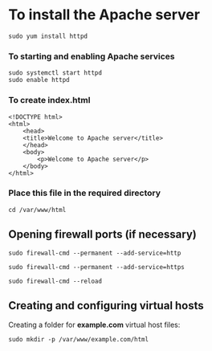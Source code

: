 # To install the Apache server
```
sudo yum install httpd 
```

### To starting and enabling Apache services
```
sudo systemctl start httpd
sudo enable httpd
```

### To create index.html
```
<!DOCTYPE html>
<html>
    <head>
    <title>Welcome to Apache server</title>
    </head>
    <body>
        <p>Welcome to Apache server</p>
    </body>
</html>
```

### Place this file in the required directory
```
cd /var/www/html
```

## Opening firewall ports (if necessary)
```
sudo firewall-cmd --permanent --add-service=http
```
```
sudo firewall-cmd --permanent --add-service=https
```
```
sudo firewall-cmd --reload
```

## Creating and configuring virtual hosts

Creating a folder for **example.com** virtual host files:
```
sudo mkdir -p /var/www/example.com/html
```